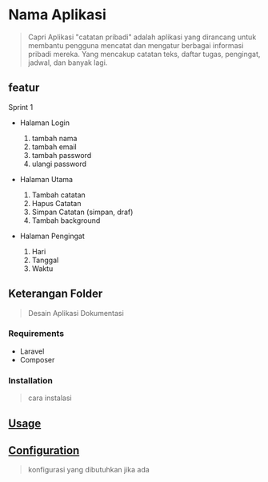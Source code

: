 # Nama Aplikasi
> Capri
> Aplikasi "catatan pribadi" adalah aplikasi yang dirancang untuk membantu pengguna mencatat dan mengatur berbagai informasi pribadi mereka. Yang mencakup catatan teks, daftar tugas, pengingat, jadwal, dan banyak lagi. 

## featur
Sprint 1
* Halaman Login
  1. tambah nama
  2. tambah email
  3. tambah password
  4. ulangi password
  
* Halaman Utama
  1. Tambah catatan
  2. Hapus Catatan
  3. Simpan Catatan (simpan, draf)
  4. Tambah background

* Halaman Pengingat
  1. Hari
  2. Tanggal
  3. Waktu

     
## Keterangan Folder
> Desain
> Aplikasi
> Dokumentasi

### Requirements

* Laravel
* Composer

### Installation
> cara instalasi

## [Usage](#usage)
> 


## [Configuration](#configuration)
> konfigurasi yang dibutuhkan jika ada
